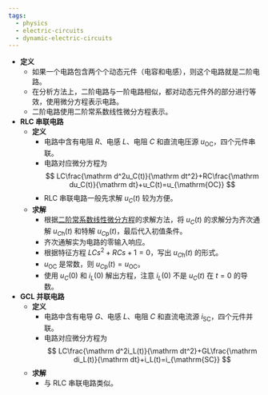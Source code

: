 ```yaml
---
tags:
  - physics
  - electric-circuits
  - dynamic-electric-circuits
---
```

- **定义**
	- 如果一个电路包含两个个动态元件（电容和电感），则这个电路就是二阶电路。
	- 在分析方法上，二阶电路与一阶电路相似，都对动态元件外的部分进行等效，使用微分方程表示电路。
	- 二阶电路使用二阶常系数线性微分方程表示。
- **RLC 串联电路**
	- **定义**
		- 电路中含有电阻 $R$、电感 $L$、电阻 $C$ 和直流电压源 $u_{\mathrm{OC}}$，四个元件串联。
		- 电路对应微分方程为
		  $$
		  LC\frac{\mathrm d^2u_C(t)}{\mathrm dt^2}+RC\frac{\mathrm du_C(t)}{\mathrm dt}+u_C(t)=u_{\mathrm{OC}}
		  $$
		- RLC 串联电路一般先求解 $u_C(t)$ 较为方便。
	- **求解**
		- 根据[二阶常系数线性微分方程](线性微分方程#^xp7c9l)的求解方法，将 $u_C(t)$ 的求解分为齐次通解 $u_{C\mathrm h}(t)$ 和特解 $u_{C\mathrm p}(t)$，最后代入初值条件。
		- 齐次通解实为电路的零输入响应。
		- 根据特征方程 $LCs^2+RCs+1=0$，写出 $u_{C\mathrm h}(t)$ 的形式。
		- $u_{\mathrm{OC}}$ 是常数，则 $u_{C\mathrm p}(t)=u_{\mathrm{OC}}$。
		- 使用 $u_C(0)$ 和 $i_L(0)$ 解出方程，注意 $i_L(0)$ 不是 $u_C(t)$ 在 $t=0$ 的导数。
- **GCL 并联电路**
	- **定义**
		- 电路中含有电导 $G$、电感 $L$、电阻 $C$ 和直流电流源 $i_{\mathrm{SC}}$，四个元件并联。
		- 电路对应微分方程为
		  $$
		  LC\frac{\mathrm d^2i_L(t)}{\mathrm dt^2}+GL\frac{\mathrm di_L(t)}{\mathrm dt}+i_L(t)=i_{\mathrm{SC}}
		  $$
	- **求解**
		- 与 RLC 串联电路类似。